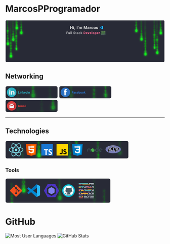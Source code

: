 # MarcosPProgramador

![header](./.github/header.png)

## Networking

[![LinkedIn](./.github/linkedin.png)](https://www.linkedin.com/in/marcos-proença-5820101b1/) [![Facebo4ok](./.github/facebook.png)](https://www.facebook.com/marcos.proenca.186/) [![Gmail](./.github/gmail.png)](mailto:marcosproenca144@gmail.com)

<hr>

## Technologies

![Technologies](./.github/technologies.png)

### Tools

![Tools](./.github/tools.png)

# GitHub

![Most User Languages](https://github-readme-stats.vercel.app/api/top-langs/?username=MarcosPProgramador&theme=dracula) ![GitHub Stats](https://github-readme-stats.vercel.app/api?username=MarcosPProgramador&show_icons=true&theme=dracula)
